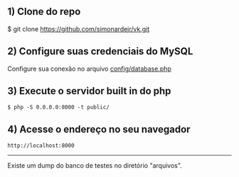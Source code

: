 ## 1) Clone do repo
$ git clone https://github.com/simonardejr/vk.git

## 2) Configure suas credenciais do MySQL
Configure sua conexão no arquivo [config/database.php](https://github.com/simonardejr/vk/blob/master/config/database.php)

## 3) Execute o servidor built in do php
```$ php -S 0.0.0.0:8000 -t public/```

## 4) Acesse o endereço no seu navegador
```http://localhost:8000```

---

Existe um dump do banco de testes no diretório "arquivos".
